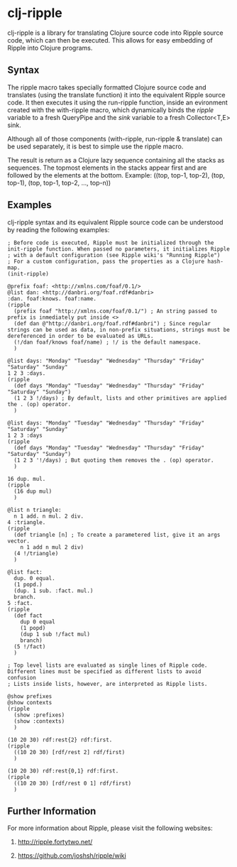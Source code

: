 
clj-ripple
==========

clj-ripple is a library for translating Clojure source code into Ripple source code, which can then be executed.
This allows for easy embedding of Ripple into Clojure programs.

Syntax
------

The ripple macro takes specially formatted Clojure source code and translates (using the translate function) it into the equivalent Ripple source code.
It then executes it using the run-ripple function, inside an evironment created with the with-ripple macro, which dynamically binds the *ripple* variable
to a fresh QueryPipe and the *sink* variable to a fresh Collector<T,E> sink.

Although all of those components (with-ripple, run-ripple & translate) can be used separately, it is best to simple use the ripple macro.

The result is return as a Clojure lazy sequence containing all the stacks as sequences.
The topmost elements in the stacks appear first and are followed by the elements at the bottom.
Example: ((top, top-1, top-2), (top, top-1), (top, top-1, top-2, ..., top-n))

Examples
--------

clj-ripple syntax and its equivalent Ripple source code can be understood by reading the following examples:

	; Before code is executed, Ripple must be initialized through the init-ripple function. When passed no parameters, it initializes Ripple
	; with a default configuration (see Ripple wiki's "Running Ripple")
	; For a custom configuration, pass the properties as a Clojure hash-map.
	(init-ripple)

	@prefix foaf: <http://xmlns.com/foaf/0.1/>
	@list dan: <http://danbri.org/foaf.rdf#danbri>
	:dan. foaf:knows. foaf:name.
	(ripple
	  (prefix foaf "http://xmlns.com/foaf/0.1/") ; An string passed to prefix is inmediately put inside <>
	  (def dan @"http://danbri.org/foaf.rdf#danbri") ; Since regular strings can be used as data, in non-prefix situations, strings must be dereferenced in order to be evaluated as URLs.
	  (!/dan foaf/knows foaf/name) ; !/ is the default namespace.
	  )

	@list days: "Monday" "Tuesday" "Wednesday" "Thursday" "Friday" "Saturday" "Sunday"
	1 2 3 :days.
	(ripple
	  (def days "Monday" "Tuesday" "Wednesday" "Thursday" "Friday" "Saturday" "Sunday")
	  (1 2 3 !/days) ; By default, lists and other primitives are applied the . (op) operator.
	  )

	@list days: "Monday" "Tuesday" "Wednesday" "Thursday" "Friday" "Saturday" "Sunday"
	1 2 3 :days
	(ripple
	  (def days "Monday" "Tuesday" "Wednesday" "Thursday" "Friday" "Saturday" "Sunday")
	  (1 2 3 '!/days) ; But quoting them removes the . (op) operator.
	  )

	16 dup. mul.
	(ripple
	  (16 dup mul)
	  )

	@list n triangle:
	  n 1 add. n mul. 2 div.
	4 :triangle.
	(ripple
	  (def triangle [n] ; To create a parametered list, give it an args vector.
	    n 1 add n mul 2 div)
	  (4 !/triangle)
	  )

	@list fact:
	  dup. 0 equal.
	  (1 popd.)
	  (dup. 1 sub. :fact. mul.)
	  branch.
	5 :fact.
	(ripple
	  (def fact
	    dup 0 equal
	    (1 popd)
	    (dup 1 sub !/fact mul)
	    branch)
	  (5 !/fact)
	  )

	; Top level lists are evaluated as single lines of Ripple code. Different lines must be specified as different lists to avoid confusion
	; Lists inside lists, however, are interpreted as Ripple lists.

	@show prefixes
	@show contexts
	(ripple
	  (show :prefixes)
	  (show :contexts)
	  )

	(10 20 30) rdf:rest{2} rdf:first.
	(ripple
	  ((10 20 30) [rdf/rest 2] rdf/first)
	  )

	(10 20 30) rdf:rest{0,1} rdf:first.
	(ripple
	  ((10 20 30) [rdf/rest 0 1] rdf/first)
	  )

Further Information
-------------------

For more information about Ripple, please visit the following websites:

1.	http://ripple.fortytwo.net/

2.	https://github.com/joshsh/ripple/wiki

